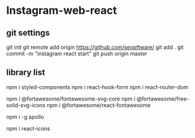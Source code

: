 # Instagram-web-react

## git settings
git init
git remote add origin https://github.com/seopftware/
git add .
git commit -m "instagram react start"
git push origin master

## library list
npm i styled-components
npm i react-hook-form
npm i react-router-dom

npm i @fortawesome/fontawesome-svg-core
npm i @fortawesome/free-solid-svg-icons
npm i @fortawesome/react-fontawesome

npm i -g apollo

npm i react-icons